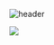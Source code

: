 ![header](https://capsule-render.vercel.app/api?type=wave&color=D999FF&height=300&section=header&text=Gyuri%20Kim%20github%20&fontSize=70&textBg=noneg&fontColor=ffffff)

<!--
**bbb4756/bbb4756** is a ✨ _special_ ✨ repository because its `README.md` (this file) appears on your GitHub profile.

Here are some ideas to get you started:

- 🔭 I’m currently working on ...
- 🌱 I’m currently learning ...
- 👯 I’m looking to collaborate on ...
- 🤔 I’m looking for help with ...
- 💬 Ask me about ...
- 📫 How to reach me: ...
- 😄 Pronouns: ...
- ⚡ Fun fact: ...
-->
<img src="https://img.shields.io/badge/JavaScript?style=flat-square&logo=C&logoColor=yellow"/>
